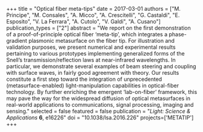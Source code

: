 +++
title = "Optical fiber meta-tips"
date = 2017-03-01
authors = ["M. Principe", "M. Consales", "A. Micco", "A. Crescitelli", "G. Castaldi", "E. Esposito", "V. La Ferrara", "A. Cutolo", "V. Galdi", "A. Cusano"]
publication_types = ["2"]
abstract = "We report on the first demonstration of a proof-of-principle optical fiber ‘meta-tip’, which integrates a phase-gradient plasmonic metasurface on the fiber tip. For illustration and validation purposes, we present numerical and experimental results pertaining to various prototypes implementing generalized forms of the Snell’s transmission/reflection laws at near-infrared wavelengths. In particular, we demonstrate several examples of beam steering and coupling with surface waves, in fairly good agreement with theory. Our results constitute a first step toward the integration of unprecedented (metasurface-enabled) light-manipulation capabilities in optical-fiber technology. By further enriching the emergent ‘lab-on-fiber’ framework, this may pave the way for the widespread diffusion of optical metasurfaces in real-world applications to communications, signal processing, imaging and sensing."
selected = false
featured = false
publication = "*Light: Science & Applications* **6**, e16226"
doi = "10.1038/lsa.2016.226"
projects=['METATIP']
+++
